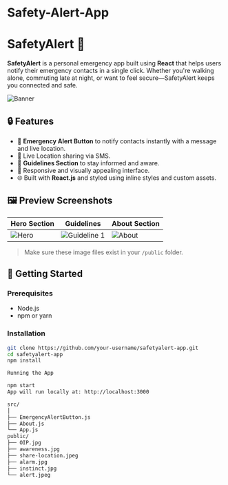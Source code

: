 # Safety-Alert-App
# SafetyAlert 🚨

**SafetyAlert** is a personal emergency app built using **React** that helps users notify their emergency contacts in a single click. Whether you're walking alone, commuting late at night, or want to feel secure—SafetyAlert keeps you connected and safe.

![Banner](./public/bannr.png)

## 🔒 Features

- 🔘 **Emergency Alert Button** to notify contacts instantly with a message and live location.
- 📍 Live Location sharing via SMS.
- 📖 **Guidelines Section** to stay informed and aware.
- 📱 Responsive and visually appealing interface.
- 🌐 Built with **React.js** and styled using inline styles and custom assets.

## 🖼 Preview Screenshots

| Hero Section | Guidelines | About Section |
|--------------|------------|----------------|
| ![Hero](./public/bannr.png) | ![Guideline 1](./public/guide.png) | ![About](./public/about.png) |

> Make sure these image files exist in your `/public` folder.

## 🚀 Getting Started

### Prerequisites

- Node.js
- npm or yarn

### Installation

```bash
git clone https://github.com/your-username/safetyalert-app.git
cd safetyalert-app
npm install

Running the App

npm start
App will run locally at: http://localhost:3000

src/
│
├── EmergencyAlertButton.js
├── About.js
└── App.js
public/
├── OIP.jpg
├── awareness.jpg
├── share-location.jpeg
├── alarm.jpg
├── instinct.jpg
└── alert.jpeg
